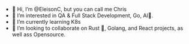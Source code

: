 - 👋 Hi, I’m @EleisonC, but you can call me Chris
- 👀 I’m interested in QA & Full Stack Development, Go, AI🤯.
- 🌱 I’m currently learning K8s
- 💞️ I’m looking to collaborate on Rust 🦀, Golang, and React projects, as well ass Opensource.
<!---
EleisonC/EleisonC is a ✨ special ✨ repository because its `README.md` (this file) appears on your GitHub profile.
You can click the Preview link to take a look at your changes.
--->
